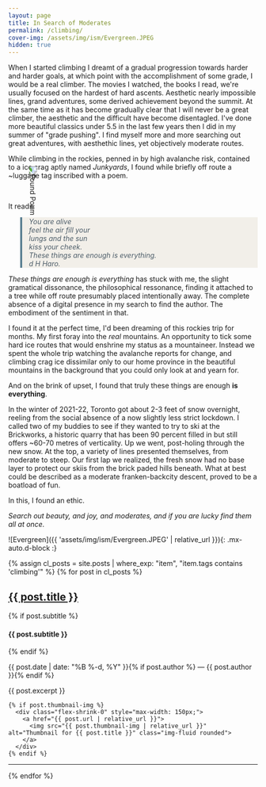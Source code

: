 ```yaml
---
layout: page
title: In Search of Moderates
permalink: /climbing/
cover-img: /assets/img/ism/Evergreen.JPEG
hidden: true
---
```

<style>
    blockquote {
      border-left: 4px solid #5A7F91;
      padding-left: 1em;
      color: #4C5C68;
      font-style: italic;
      background: #F2EFE9;
    }
</style>

When I started climbing I dreamt of a gradual progression towards harder and harder goals, at which point with the accomplishment of some grade, I would be a real climber. The movies I watched, the books I read, we're usually focused on the hardest of hard ascents. Aesthetic nearly impossible lines, grand adventures, some derived achievement beyond the summit. At the same time as it has become gradually clear that I will never be a great climber, the aesthetic and the difficult have become disentagled. I've done more beautiful classics under 5.5 in the last few years then I did in my summer of "grade pushing". I find myself more and more searching out great adventures, with aesthethic lines, yet objectively moderate routes. 

While climbing in the rockies, penned in by high avalanche risk, contained to a ice crag aptly named *Junkyards*, I found while briefly off route a ~luggage tag inscribed with a poem. 

<img src="{{ '/assets/img/ism/found_poem.jpg' | relative_url }}" 
     alt="Found Poem" 
     class="mx-auto d-block" 
     style="transform: rotate(90deg); max-width: 100%; height: auto;" />

It reads:

<blockquote>
     You are alive <br>
     feel the air fill your <br>
     lungs and the sun <br>
     kiss your cheek. <br>
     These things are enough is everything. <br>
     d H Haro.
</blockquote>

*These things are enough is everything* has stuck with me, the slight gramatical dissonance, the philosophical ressonance, finding it attached to a tree while off route presumably placed intentionally away. The complete absence of a digital presence in my search to find the author. The embodiment of the sentiment in that. 

I found it at the perfect time, I'd been dreaming of this rockies trip for months. My first foray into the *real* mountains. An opportunity to tick some hard ice routes that would enshrine my status as a mountaineer. Instead we spent the whole trip watching the avalanche reports for change, and climbing crag ice dissimilar only to our home province in the beautiful mountains in the background that you could only look at and yearn for.

And on the brink of upset, I found that truly these things are enough **is everything**. 
    
In the winter of 2021-22, Toronto got about 2-3 feet of snow overnight, reeling from the social absence of a now slightly less strict lockdown. I called two of my buddies to see if they wanted to try to ski at the Brickworks, a historic quarry that has been 90 percent filled in but still offers ~60-70 metres of verticality. Up we went, post-holing through the new snow. At the top, a variety of lines presented themselves, from moderate to steep. Our first lap we realized, the fresh snow had no base layer to protect our skiis from the brick paded hills beneath. What at best could be described as a moderate franken-backcity descent, proved to be a boatload of fun. 

In this, I found an ethic.

*Search out beauty, and joy, and moderates, and if you are lucky find them all at once.*

![Evergreen]({{ 'assets/img/ism/Evergreen.JPEG' | relative_url }}){: .mx-auto.d-block :}

{% assign cl_posts = site.posts | where_exp: "item", "item.tags contains 'climbing'" %}
{% for post in cl_posts %}
  <article class="feed-item d-flex justify-content-between align-items-center mb-4">
    <div class="flex-grow-1 pe-3">
      <h2><a href="{{ post.url | relative_url }}">{{ post.title }}</a></h2>
      {% if post.subtitle %}
        <h4>{{ post.subtitle }}</h4>
      {% endif %}
      <p class="post-meta">
        {{ post.date | date: "%B %-d, %Y" }}{% if post.author %} — {{ post.author }}{% endif %}
      </p>
      <p>{{ post.excerpt }}</p>
    </div>

    {% if post.thumbnail-img %}
      <div class="flex-shrink-0" style="max-width: 150px;">
        <a href="{{ post.url | relative_url }}">
          <img src="{{ post.thumbnail-img | relative_url }}" alt="Thumbnail for {{ post.title }}" class="img-fluid rounded">
        </a>
      </div>
    {% endif %}
  </article>
  <hr />
{% endfor %}

